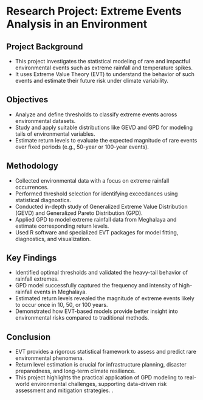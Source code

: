 # Research Project: Extreme Events Analysis in an Environment

## Project Background
- This project investigates the statistical modeling of rare and impactful environmental events such as extreme rainfall and temperature spikes.
- It uses Extreme Value Theory (EVT) to understand the behavior of such events and estimate their future risk under climate variability.

## Objectives
- Analyze and define thresholds to classify extreme events across environmental datasets.
- Study and apply suitable distributions like GEVD and GPD for modeling tails of environmental variables.
- Estimate return levels to evaluate the expected magnitude of rare events over fixed periods (e.g., 50-year or 100-year events).

## Methodology
- Collected environmental data with a focus on extreme rainfall occurrences.
- Performed threshold selection for identifying exceedances using statistical diagnostics.
- Conducted in-depth study of Generalized Extreme Value Distribution (GEVD) and Generalized Pareto Distribution (GPD).
- Applied GPD to model extreme rainfall data from Meghalaya and estimate corresponding return levels.
- Used R software and specialized EVT packages for model fitting, diagnostics, and visualization.

## Key Findings
- Identified optimal thresholds and validated the heavy-tail behavior of rainfall extremes.
- GPD model successfully captured the frequency and intensity of high-rainfall events in Meghalaya.
- Estimated return levels revealed the magnitude of extreme events likely to occur once in 10, 50, or 100 years.
- Demonstrated how EVT-based models provide better insight into environmental risks compared to traditional methods.

## Conclusion
- EVT provides a rigorous statistical framework to assess and predict rare environmental phenomena.
- Return level estimation is crucial for infrastructure planning, disaster preparedness, and long-term climate resilience.
- This project highlights the practical application of GPD modeling to real-world environmental challenges, supporting data-driven risk assessment and mitigation strategies.
.
